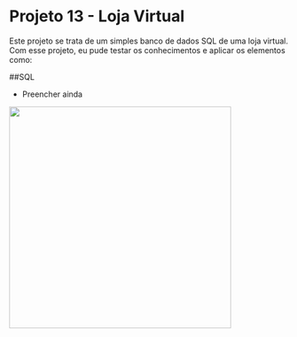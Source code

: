 # Projeto 13 - Loja Virtual

Este projeto se trata de um simples banco de dados SQL de uma loja virtual. Com esse projeto, eu pude testar os conhecimentos e aplicar os elementos como:

##SQL
- Preencher ainda

<img src="paginas/index1.png" width="400px">
